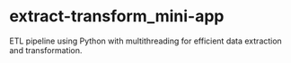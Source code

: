 # extract-transform_mini-app
ETL pipeline using Python with multithreading for efficient data extraction and transformation.
